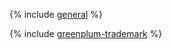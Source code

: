 {% include [general](../../_qa/managed-greenplum/general.md) %}

{% include [greenplum-trademark](../../_includes/mdb/mgp/trademark.md) %}